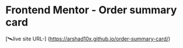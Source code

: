 # Frontend Mentor - Order summary card
[🛰️live site URL-]
(https://arshad10x.github.io/order-summary-card/)


